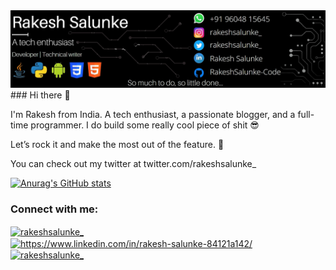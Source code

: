 
<img src="https://github.com/RakeshSalunke-Code/RakeshSalunke-Code/blob/main/Header.jpg" alt="My test image">
### Hi there 👋

I'm Rakesh from India.
A tech enthusiast, a passionate blogger, and a full-time programmer. I do build some really cool piece of shit 😎

Let’s rock it and make the most out of the feature. 🚀

You can check out my twitter at twitter.com/rakeshsalunke_

[![Anurag's GitHub stats](https://github-readme-stats.vercel.app/api?username=RakeshSalunke-Code)](https://github.com/anuraghazra/github-readme-stats)

<h3 align="left">Connect with me:</h3>
<p align="left">
<a href="https://twitter.com/rakeshsalunke_" target="blank"><img align="center" src="https://raw.githubusercontent.com/rahuldkjain/github-profile-readme-generator/master/src/images/icons/Social/twitter.svg" alt="rakeshsalunke_" height="30" width="40" /></a>
<a href="https://linkedin.com/in/https://www.linkedin.com/in/rakesh-salunke-84121a142/" target="blank"><img align="center" src="https://raw.githubusercontent.com/rahuldkjain/github-profile-readme-generator/master/src/images/icons/Social/linked-in-alt.svg" alt="https://www.linkedin.com/in/rakesh-salunke-84121a142/" height="30" width="40" /></a>
<a href="https://instagram.com/rakeshsalunke_" target="blank"><img align="center" src="https://raw.githubusercontent.com/rahuldkjain/github-profile-readme-generator/master/src/images/icons/Social/instagram.svg" alt="rakeshsalunke_" height="30" width="40" /></a>
</p>
